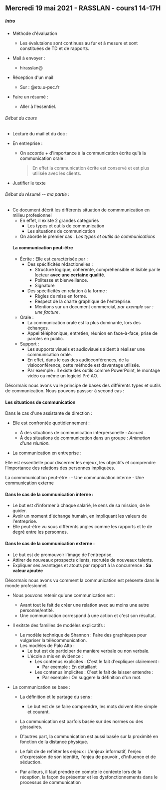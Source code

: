 ## Mercredi 19 mai 2021 - RASSLAN - cours1 14-17H

##### Intro 
- Méthode d'évaluation
    - Les évalutaions sont continues au fur et à mesure et sont constituées de TD et de rapports.
- Mail à envoyer :
     - hirasslan@

-  Réception d'un mail 
    - Sur : @etu.u-pec.fr
    <!-- -  -->

-  Faire un résumé :
    - Aller à l'essentiel.
    <!-- -  -->
<!-- -  -->
<!-- -  -->


###### Début du cours 

- Lecture du mail et du doc :
    <!-- -  -->
    <!-- -  -->
- En entreprise :
    - On accorde + d'importance à la communication écrite qu'à la communication orale :
        > En effet la communication écrite est conservé et est plus utilisée avec les clients. 

- Justifier le texte
###### Début du résumé -- ma partie :


 
- Ce document décrit les différents situation de commmunication en milieu profesionnel
    - En effet, il existe 2 grandes catégories
        - Les types et outils de communication
        - Les situations de communication
    - On aborde le premier cas : *Les types et outils de communications*
    ####  La communication peut-être
    - Écrite : Elle est caractérisée par :
        - Des spécificités rédactionelles : 
            - Structure logique, cohérente, compréhensible et lisible par le lecteur **avec une certaine qualité**.
            - Politesse et bienveillance.
            - Signature
        - Des spécificités en relation à la forme :
            - Règles de mise en forme.
            - Respect de la charte graphique de l'entreprise.
            - Mentions sur un document commercial, *par exemple sur : une facture*.
    - Orale :
        - La communication orale est la plus dominante, lors des échanges.
        - Appel téléphonique, entretien, réunion en face-à-face, prise de paroles en public.
    - Support : 
        - Les supports visuels et audiovisuels aident à réaliser une communication orale.
        - En effet, dans le cas des audioconférences, de la visioconférence, cette méthode est davantage utilisée.
        - Par exemple : Il existe des outils comme PowerPoint, le montage vidéo ou même un logiciel Pré AO.



Désormais nous avons vu le principe de bases des différents types et outils de communication.
Nous pouvons passser à second cas :
#### Les situations de communication

Dans le cas d'une assistante de direction :
- Elle est confrontée quotidiennement :
    - À des situations de communication interpersonelle : *Accueil* .
    - À des situations de communication dans un groupe : *Animation d'une réunion.*



- La communication en entreprise :

Elle est essentielle pour discerner les enjeux, les objectifs et comprendre l'importance des relations des personnes impliquées.
 
La commmunication peut-être :
    -  Une communication interne
    -  Une communication externe
    
#### Dans le cas de la communication interne :
- Le but est d'informer à chaque salarié, le sens de sa mission, de le guider.
- Avoir un moment d'échange humain, en impliquant les valeurs de l'entreprise.
- Elle peut-être vu sous différents angles comme les rapports et le de degré entre les personnes.



#### Dans le cas de la communication externe :
- Le but est de promouvoir l'image de l'entreprise.
- Attirer de nouveaux prospects clients, recrutés de nouveaux talents.
- Expliquer ses avantages et atouts par rapport à la concurrence : **Sa valeur ajoutée**




Désormais nous avons vu comment la communication est présente dans le monde profesionnel.



- Nous pouvons retenir qu'une communication est :
    - Avant tout le fait de créer une relation avec au moins une autre personne/entité.
    - Une communication correspond à une action et c'est son résultat.

- Il exitste des familles de modèles explicatifs :
    - Le modèle technique de Shannon : Faire des graphiques pour vulgariser la télécommunication.
    - Les modèles de Palo Alto :
        - Le but est de participer de manière verbale ou non verbale.
        -  L'école a mis en évidence : 
            - Les contenus explicites : C'est le fait d'expliquer clairement : 
                - Par exemple : En détaillant
            - Les contenus implicites : C'est le fait de laisser entendre : 
                - Par exemple : On suggère la définition d'un mot.

- La communication se base :
    - La définition et le partage du sens : 
        - Le but est de se faire comprendre, les mots doivent être  simple et courant.


    - La communication est parfois basée sur des normes ou des glossaires.
    - D'autres part, la communication est aussi basée sur la proximité en fonction de la distance physique.
    - Le fait de de refléter les enjeux : L'enjeux informatif, l'enjeu d'expression de son identité, l'enjeu de pouvoir , d'influence et de séduction.
    

    - Par ailleurs, il faut prendre en compte le contexte lors de la réception, la façon de présenter et les dysfonctionnements dans le processus de communication   
